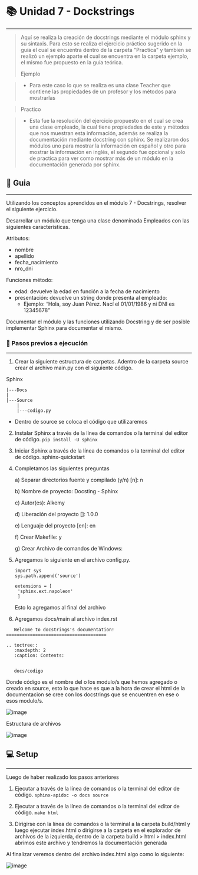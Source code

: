 # 📚 Unidad 7 - Dockstrings 
----
>Aquí se realiza la creación de docstrings mediante el módulo sphinx y su sintaxis.
>Para esto se realiza el ejercicio práctico sugerido en la guía el cual se encuentra dentro de la carpeta "Practica" y tambien se realizó un ejemplo aparte el cual se encuentra en la carpeta ejemplo, el mismo fue propuesto en la guía teórica.
>
>Ejemplo

>* Para este caso lo que se realiza es una clase Teacher que contiene las propiedades de un profesor y los métodos para mostrarlas

>Practico

>* Esta fue la resolución del ejercicio propuesto en el cual se crea una clase empleado, la cual tiene propiedades de este y métodos que nos muestran esta información, además se realiza la documentación mediante docstring con sphinx. Se realizaron dos módulos uno para mostrar la información en español y otro para mostrar la información en inglés, el segundo fue opcional y solo de practica para ver como mostrar más de un módulo en la documentación generada por sphinx.

## 📝 Guia
----
Utilizando los conceptos aprendidos en el módulo 7 - Docstrings,
resolver el siguiente ejercicio.

Desarrollar un módulo que tenga una clase denominada Empleados
con las siguientes características.

Atributos:
* nombre
* apellido
* fecha_nacimiento
* nro_dni

Funciones método:
* edad: devuelve la edad en función a la fecha de nacimiento
* presentación: devuelve un string donde presenta al empleado:
    * Ejemplo: “Hola, soy Juan Pérez. Nací el 01/01/1986 y ni DNI
es 12345678”

Documentar el módulo y las funciones utilizando Docstring y de ser
posible implementar Sphinx para documentar el mismo.

### 👣 Pasos previos a ejecución
----
1. Crear la siguiente estructura de carpetas. Adentro de la carpeta
source crear el archivo main.py con el siguiente código.

Sphinx

~~~
|---Docs
|
|---Source    
    |
    |---codigo.py
~~~

* Dentro de source se coloca el código que utilizaremos

2. Instalar Sphinx a través de la línea de comandos o la terminal del
editor de código. <code>pip install -U sphinx</code>

3. Iniciar Sphinx a través de la línea de comandos o la terminal del
editor de código. sphinx-quickstart

4. Completamos las siguientes preguntas

    a) Separar directorios fuente y compilado (y/n) [n]: n

    b) Nombre de proyecto: Docsting - Sphinx

    c) Autor(es): Alkemy

    d) Liberación del proyecto []: 1.0.0

    e) Lenguaje del proyecto [en]: en
    
    f) Crear Makefile: y
    
    g) Crear Archivo de comandos de Windows:

5. Agregamos lo siguiente en el archivo config.py.
   
   ~~~
   import sys
   sys.path.append('source')

   extensions = [
    'sphinx.ext.napoleon'
    ]
   ~~~

   Esto lo agregamos al final del archivo

6. Agregamos docs/main al archivo index.rst
   
~~~
   Welcome to docstrings's documentation!
======================================

.. toctree::
   :maxdepth: 2
   :caption: Contents:

      
   docs/codigo
~~~

Donde código es el nombre del o los modulo/s que hemos agregado o creado en source, esto lo que hace es que a la hora de crear el html de la documentacion se cree con los docstrings que se encuentren en ese o esos modulo/s.

![image](https://user-images.githubusercontent.com/76167482/201475356-a00bff4e-ee0a-4985-b7fb-1817fee2b76d.png)

Estructura de archivos

![image](https://user-images.githubusercontent.com/76167482/201475368-485eac3f-ba4f-4c0e-8d21-453ff7e5602c.png)

## 💻 Setup
----
Luego de haber realizado los pasos anteriores

1. Ejecutar a través de la línea de comandos o la terminal del editor
de código. <code>sphinx-apidoc -o docs source</code>

2. Ejecutar a través de la línea de comandos o la terminal del editor
de código. <code>make html</code>

3. Dirigirse con la línea de comandos o la terminal a la carpeta
build/html y luego ejecutar index.html o dirigirse a la carpeta en el explorador de 
archivos de la izquierda, dentro de la carpeta build > html > index.html abrimos este archivo y tendremos la documentación generada

Al finalizar veremos dentro del archivo index.html algo como lo siguiente:

![image](https://user-images.githubusercontent.com/76167482/201475405-b5de4bd9-44aa-4f48-82b9-c2629d2f8c53.png)